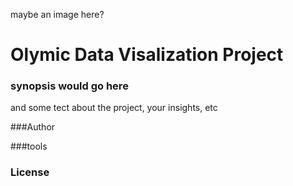 maybe an image here?

# Olymic Data Visalization Project

### synopsis would go here

and some tect about the project, your insights, etc

###Author

###tools

### License